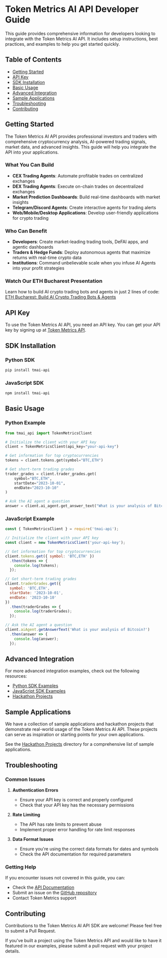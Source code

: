 # Token Metrics AI API Developer Guide

This guide provides comprehensive information for developers looking to integrate with the Token Metrics AI API. It includes setup instructions, best practices, and examples to help you get started quickly.

## Table of Contents

- [Getting Started](#getting-started)
- [API Key](#api-key)
- [SDK Installation](#sdk-installation)
- [Basic Usage](#basic-usage)
- [Advanced Integration](#advanced-integration)
- [Sample Applications](#sample-applications)
- [Troubleshooting](#troubleshooting)
- [Contributing](#contributing)

## Getting Started

The Token Metrics AI API provides professional investors and traders with comprehensive cryptocurrency analysis, AI-powered trading signals, market data, and advanced insights. This guide will help you integrate the API into your applications.

### What You Can Build

- **CEX Trading Agents**: Automate profitable trades on centralized exchanges
- **DEX Trading Agents**: Execute on-chain trades on decentralized exchanges
- **Market Prediction Dashboards**: Build real-time dashboards with market insights
- **Telegram/Discord Agents**: Create interactive agents for trading alerts
- **Web/Mobile/Desktop Applications**: Develop user-friendly applications for crypto trading

### Who Can Benefit

- **Developers**: Create market-leading trading tools, DeFAI apps, and agentic dashboards
- **Traders & Hedge Funds**: Deploy autonomous agents that maximize returns with real-time crypto data
- **Institutions**: Command unbelievable scale when you infuse AI Agents into your profit strategies

### Watch Our ETH Bucharest Presentation

Learn how to build AI crypto trading bots and agents in just 2 lines of code:
[ETH Bucharest: Build AI Crypto Trading Bots & Agents](https://www.youtube.com/watch?v=1qVuIwmeZJE)

## API Key

To use the Token Metrics AI API, you need an API key. You can get your API key by signing up at [Token Metrics API](https://app.tokenmetrics.com/en/api).

## SDK Installation

### Python SDK

```bash
pip install tmai-api
```

### JavaScript SDK

```bash
npm install tmai-api
```

## Basic Usage

### Python Example

```python
from tmai_api import TokenMetricsClient

# Initialize the client with your API key
client = TokenMetricsClient(api_key="your-api-key")

# Get information for top cryptocurrencies
tokens = client.tokens.get(symbol="BTC,ETH")

# Get short-term trading grades
trader_grades = client.trader_grades.get(
    symbol="BTC,ETH",
    startDate="2023-10-01",
    endDate="2023-10-10"
)

# Ask the AI agent a question
answer = client.ai_agent.get_answer_text("What is your analysis of Bitcoin?")
```

### JavaScript Example

```javascript
const { TokenMetricsClient } = require('tmai-api');

// Initialize the client with your API key
const client = new TokenMetricsClient('your-api-key');

// Get information for top cryptocurrencies
client.tokens.get({ symbol: 'BTC,ETH' })
  .then(tokens => {
    console.log(tokens);
  });

// Get short-term trading grades
client.traderGrades.get({
  symbol: 'BTC,ETH',
  startDate: '2023-10-01',
  endDate: '2023-10-10'
})
  .then(traderGrades => {
    console.log(traderGrades);
  });

// Ask the AI agent a question
client.aiAgent.getAnswerText('What is your analysis of Bitcoin?')
  .then(answer => {
    console.log(answer);
  });
```

## Advanced Integration

For more advanced integration examples, check out the following resources:

- [Python SDK Examples](python/examples/)
- [JavaScript SDK Examples](js/examples/)
- [Hackathon Projects](examples/hackathon-projects/)

## Sample Applications

We have a collection of sample applications and hackathon projects that demonstrate real-world usage of the Token Metrics AI API. These projects can serve as inspiration or starting points for your own applications.

See the [Hackathon Projects](examples/hackathon-projects/) directory for a comprehensive list of sample applications.

## Troubleshooting

### Common Issues

1. **Authentication Errors**
   - Ensure your API key is correct and properly configured
   - Check that your API key has the necessary permissions

2. **Rate Limiting**
   - The API has rate limits to prevent abuse
   - Implement proper error handling for rate limit responses

3. **Data Format Issues**
   - Ensure you're using the correct data formats for dates and symbols
   - Check the API documentation for required parameters

### Getting Help

If you encounter issues not covered in this guide, you can:
- Check the [API Documentation](https://api.tokenmetrics.com/docs)
- Submit an issue on the [GitHub repository](https://github.com/token-metrics/tmai-api/issues)
- Contact Token Metrics support

## Contributing

Contributions to the Token Metrics AI API SDK are welcome! Please feel free to submit a Pull Request.

If you've built a project using the Token Metrics API and would like to have it featured in our examples, please submit a pull request with your project details.
